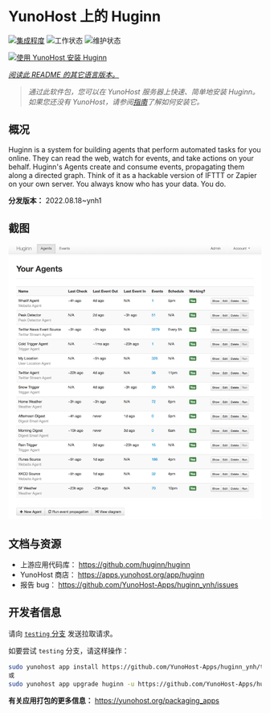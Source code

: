 <!--
注意：此 README 由 <https://github.com/YunoHost/apps/tree/master/tools/readme_generator> 自动生成
请勿手动编辑。
-->

# YunoHost 上的 Huginn

[![集成程度](https://dash.yunohost.org/integration/huginn.svg)](https://ci-apps.yunohost.org/ci/apps/huginn/) ![工作状态](https://ci-apps.yunohost.org/ci/badges/huginn.status.svg) ![维护状态](https://ci-apps.yunohost.org/ci/badges/huginn.maintain.svg)

[![使用 YunoHost 安装 Huginn](https://install-app.yunohost.org/install-with-yunohost.svg)](https://install-app.yunohost.org/?app=huginn)

*[阅读此 README 的其它语言版本。](./ALL_README.md)*

> *通过此软件包，您可以在 YunoHost 服务器上快速、简单地安装 Huginn。*  
> *如果您还没有 YunoHost，请参阅[指南](https://yunohost.org/install)了解如何安装它。*

## 概况

Huginn is a system for building agents that perform automated tasks for you online. They can read the web, watch for events, and take actions on your behalf. Huginn's Agents create and consume events, propagating them along a directed graph. Think of it as a hackable version of IFTTT or Zapier on your own server. You always know who has your data. You do.

**分发版本：** 2022.08.18~ynh1

## 截图

![Huginn 的截图](./doc/screenshots/your-agents.png)

## 文档与资源

- 上游应用代码库： <https://github.com/huginn/huginn>
- YunoHost 商店： <https://apps.yunohost.org/app/huginn>
- 报告 bug： <https://github.com/YunoHost-Apps/huginn_ynh/issues>

## 开发者信息

请向 [`testing` 分支](https://github.com/YunoHost-Apps/huginn_ynh/tree/testing) 发送拉取请求。

如要尝试 `testing` 分支，请这样操作：

```bash
sudo yunohost app install https://github.com/YunoHost-Apps/huginn_ynh/tree/testing --debug
或
sudo yunohost app upgrade huginn -u https://github.com/YunoHost-Apps/huginn_ynh/tree/testing --debug
```

**有关应用打包的更多信息：** <https://yunohost.org/packaging_apps>
